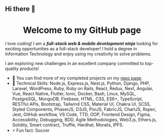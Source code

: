 ## Hi there 👋

<h1 align="center">Welcome to my GitHub page</h1>

I love coding! I am a ***full-stack web & mobile development ninja*** looking for exciting opportunities as a full-stack developer! I hold a degree in Information Technology and enjoy using my creativity to solve problems.

I am exploring new challenges in an excellent company committed to top-quality products!

- 🔭 You can find more of my completed projects on my [repo page](https://github.com/icode198?tab=repositories).
- 🌱 Technical Skills: Node.js, Express.js, Nest.js, Python, Django, PHP, Laravel, WordPress, Ruby, Ruby on Rails, React, Redux, Next, Angular, Vue, React Native, Flutter, Ionic, Docker, Bash, Linux, MySQL, PostgreSQL, MongoDB, Firebase, HTML, CSS, ES6+, TypeScript, RESTful APIs, Bootstrap, Tailwind CSS, Material UI, Chakra UI, SCSS, Styled Components, PhaserJS, D3JS, PixiJS, FabricJS, ChartJS, Rspec, Jest, GitHub workflow, VS Code, TTD, OOP, Frontend Design, Figma, Accessibility, Debugging, BDD, Agile Methodologies, Web3.js, Ethers.js, Solidity, Smart contract, Truffle, Hardhat, Moralis, IPFS.
- ⚡ Fun fact: Soccer
